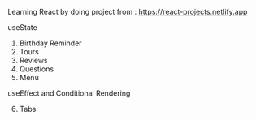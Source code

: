 Learning React by doing project from : https://react-projects.netlify.app

useState

1. Birthday Reminder
2. Tours
3. Reviews
4. Questions
5. Menu

useEffect and Conditional Rendering

6. Tabs

